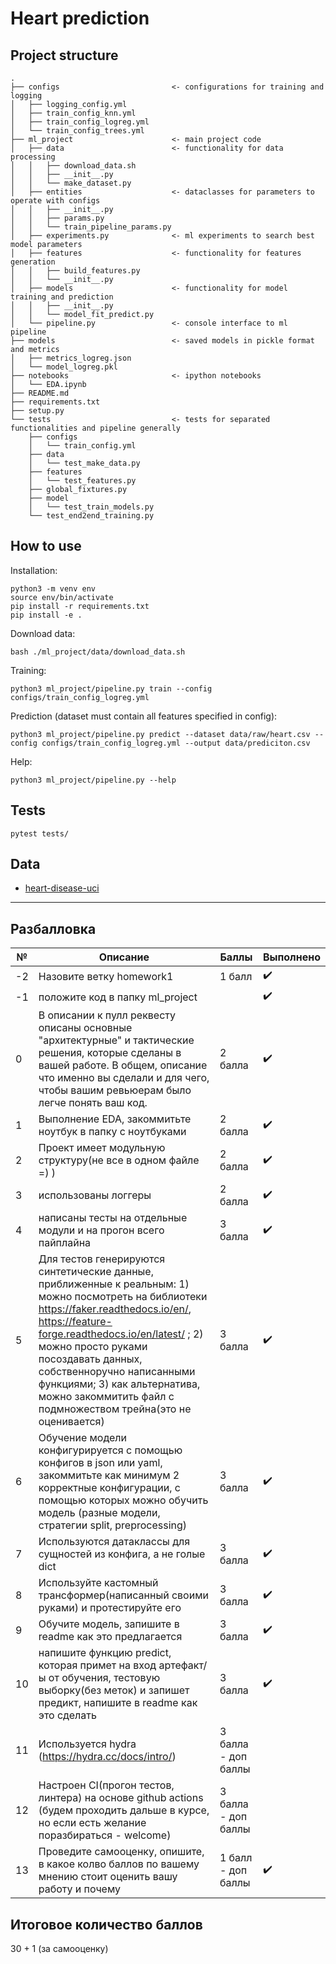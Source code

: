 Heart prediction
==============================

## Project structure
~~~
.
├── configs                         <- configurations for training and logging
│   ├── logging_config.yml
│   ├── train_config_knn.yml
│   ├── train_config_logreg.yml
│   └── train_config_trees.yml
├── ml_project                      <- main project code 
│   ├── data                        <- functionality for data processing
│   │   ├── download_data.sh
│   │   ├── __init__.py
│   │   └── make_dataset.py
│   ├── entities                    <- dataclasses for parameters to operate with configs
│   │   ├── __init__.py
│   │   ├── params.py
│   │   └── train_pipeline_params.py
│   ├── experiments.py              <- ml experiments to search best model parameters
│   ├── features                    <- functionality for features generation
│   │   ├── build_features.py
│   │   └── __init__.py
│   ├── models                      <- functionality for model training and prediction
│   │   ├── __init__.py
│   │   └── model_fit_predict.py
│   └── pipeline.py                 <- console interface to ml pipeline
├── models                          <- saved models in pickle format and metrics 
│   ├── metrics_logreg.json
│   └── model_logreg.pkl
├── notebooks                       <- ipython notebooks 
│   └── EDA.ipynb
├── README.md
├── requirements.txt
├── setup.py
└── tests                           <- tests for separated functionalities and pipeline generally
    ├── configs
    │   └── train_config.yml
    ├── data
    │   └── test_make_data.py
    ├── features
    │   └── test_features.py
    ├── global_fixtures.py
    ├── model
    │   └── test_train_models.py
    └── test_end2end_training.py
~~~

## How to use
Installation: 
~~~
python3 -m venv env
source env/bin/activate
pip install -r requirements.txt
pip install -e .
~~~
Download data:
~~~
bash ./ml_project/data/download_data.sh
~~~
Training:
~~~
python3 ml_project/pipeline.py train --config configs/train_config_logreg.yml
~~~
Prediction (dataset must contain all features specified in config):
~~~
python3 ml_project/pipeline.py predict --dataset data/raw/heart.csv --config configs/train_config_logreg.yml --output data/prediciton.csv
~~~
Help:
~~~
python3 ml_project/pipeline.py --help
~~~

## Tests
~~~
pytest tests/
~~~

## Data
- [heart-disease-uci](https://www.kaggle.com/ronitf/heart-disease-uci?select=heart.csv)

--------------------

## Разбалловка

№ | Описание | Баллы | Выполнено
--- | --- | --- | ---
-2 | Назовите ветку homework1 | 1 балл | ✔️
-1 | положите код в папку ml_project | | ✔️
0 | В описании к пулл реквесту описаны основные "архитектурные" и тактические решения, которые сделаны в вашей работе. В общем, описание что именно вы сделали и для чего, чтобы вашим ревьюерам было легче понять ваш код. | 2 балла | ✔️
1 | Выполнение EDA, закоммитьте ноутбук в папку с ноутбуками | 2 балла | ✔️
2 | Проект имеет модульную структуру(не все в одном файле =) ) | 2 балла | ✔️
3 | использованы логгеры | 2 балла | ✔️
4 | написаны тесты на отдельные модули и на прогон всего пайплайна | 3 балла | ✔️
5 | Для тестов генерируются синтетические данные, приближенные к реальным: 1) можно посмотреть на библиотеки https://faker.readthedocs.io/en/, https://feature-forge.readthedocs.io/en/latest/ ; 2) можно просто руками посоздавать данных, собственноручно написанными функциями; 3) как альтернатива, можно закоммитить файл с подмножеством трейна(это не оценивается)  | 3 балла | ✔️
6 | Обучение модели конфигурируется с помощью конфигов в json или yaml, закоммитьте как минимум 2 корректные конфигурации, с помощью которых можно обучить модель (разные модели, стратегии split, preprocessing) | 3 балла | ✔️
7 | Используются датаклассы для сущностей из конфига, а не голые dict | 3 балла | ✔️
8 | Используйте кастомный трансформер(написанный своими руками) и протестируйте его | 3 балла | ✔️
9 | Обучите модель, запишите в readme как это предлагается | 3 балла | ✔️
10 | напишите функцию predict, которая примет на вход артефакт/ы от обучения, тестовую выборку(без меток) и запишет предикт, напишите в readme как это сделать | 3 балла | ✔️
11 | Используется hydra  (https://hydra.cc/docs/intro/) | 3 балла - доп баллы | 
12 | Настроен CI(прогон тестов, линтера) на основе github actions (будем проходить дальше в курсе, но если есть желание поразбираться - welcome) | 3 балла - доп баллы | 
13 | Проведите самооценку, опишите, в какое колво баллов по вашему мнению стоит оценить вашу работу и почему | 1 балл - доп баллы | ✔️

## Итоговое количество баллов
30 + 1 (за самооценку)
